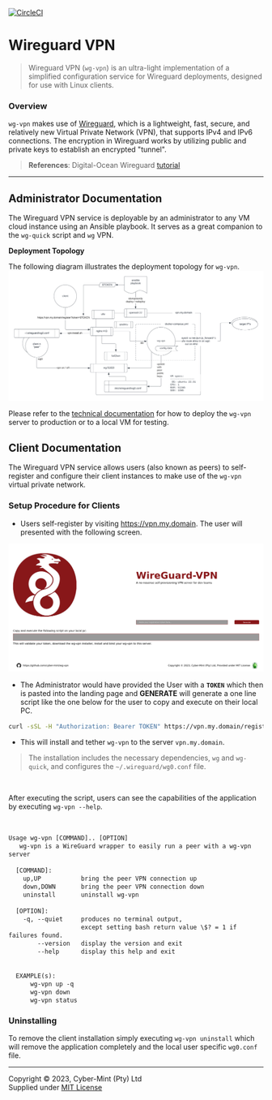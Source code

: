 [![CircleCI](https://dl.circleci.com/status-badge/img/gh/Cyber-Mint/wg-vpn/tree/master.svg?style=svg)](https://dl.circleci.com/status-badge/redirect/gh/Cyber-Mint/wg-vpn/tree/master)

# Wireguard VPN

> Wireguard VPN (`wg-vpn`) is an ultra-light implementation of a simplified configuration service for Wireguard deployments,  designed for use with Linux clients.

### Overview

`wg-vpn` makes use of [Wireguard](https://www.wireguard.com/), which is a lightweight, fast, secure, and relatively new Virtual Private Network (VPN), that supports IPv4 and IPv6 connections. The encryption in Wireguard works by utilizing public and private keys to establish an encrypted "tunnel".

> **References**: Digital-Ocean Wireguard [tutorial](https://www.digitalocean.com/community/tutorials/how-to-set-up-wireguard-on-ubuntu-22-04)

---

## Administrator Documentation

The Wireguard VPN service is deployable by an administrator to any VM cloud instance using an Ansible playbook. It serves as a great companion to the `wg-quick` script and `wg` VPN.

**Deployment Topology**

The following diagram illustrates the deployment topology for `wg-vpn`.
![wg-vpn](./docs/wg-vpn.png)

Please refer to the [technical documentation](docs/README.md) for how to deploy the `wg-vpn` server to production or to a local VM for testing.

## Client Documentation

The Wireguard VPN service allows users (also known as peers) to self-register and configure their client instances to make use of the `wg-vpn` virtual private network.

### Setup Procedure for Clients
- Users self-register by visiting https://vpn.my.domain. The user will presented with the following screen.

![vpn-my.domain](docs/vpn.my.domain.png)

- The Administrator would have provided the User with a **`TOKEN`** which then is pasted into the landing page and **GENERATE** will generate a one line script like the one below for the user to copy and execute on their local PC.
```bash
curl -sSL -H "Authorization: Bearer TOKEN" https://vpn.my.domain/register -o wg-vpn-installer.sh && bash wg-vpn-installer.sh
```
- This will install and tether `wg-vpn` to the server `vpn.my.domain`. 


> The installation includes the necessary dependencies, `wg` and `wg-quick`, and configures the `~/.wireguard/wg0.conf` file. <br>

<br>

After executing the script, users can see the capabilities of the application by executing  `wg-vpn --help`.

<br>

```text
Usage wg-vpn [COMMAND].. [OPTION]
   wg-vpn is a WireGuard wrapper to easily run a peer with a wg-vpn server

  [COMMAND]:
    up,UP           bring the peer VPN connection up
    down,DOWN       bring the peer VPN connection down
    uninstall       uninstall wg-vpn

  [OPTION]:
    -q, --quiet     produces no terminal output,
                    except setting bash return value \$? = 1 if failures found.
        --version   display the version and exit
        --help      display this help and exit


  EXAMPLE(s):
      wg-vpn up -q
      wg-vpn down
      wg-vpn status
```

### Uninstalling

To remove the client installation simply executing `wg-vpn uninstall` which will remove the application completely and the local user specific `wg0.conf` file.
<br>

---
Copyright &copy; 2023, Cyber-Mint (Pty) Ltd<br>
Supplied under [MIT License](./LICENSE)

